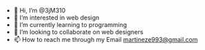 - 👋 Hi, I’m @3jM310
- 👀 I’m interested in web design
- 🌱 I’m currently learning to programming
- 💞️ I’m looking to collaborate on web designers
- 📫 How to reach me through my Email martineze993@gmail.com

<!---
3jM310/3jM310 is a ✨ special ✨ repository because its `README.md` (this file) appears on your GitHub profile.
You can click the Preview link to take a look at your changes.
--->
